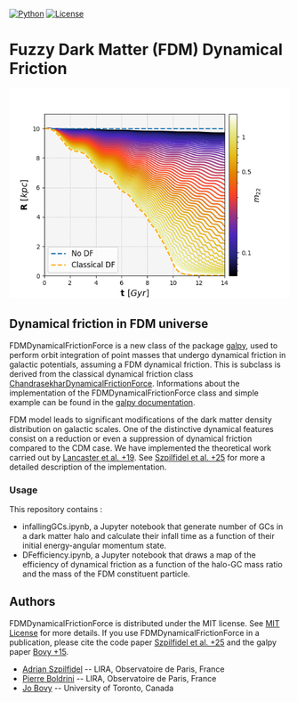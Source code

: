 
[![Python](https://img.shields.io/badge/python-3.8.2-blue.svg)](https://python.org)
[![License](https://img.shields.io/badge/License-MIT-blue.svg)](https://choosealicense.com/licenses/mit/)

# Fuzzy Dark Matter (FDM) Dynamical Friction

<p align="center">
  <img src="FDM_DF_NFW.png">
</p>

## Dynamical friction in FDM universe

FDMDynamicalFrictionForce is a new class of the package [galpy](https://www.galpy.org/), used to perform orbit integration of point masses that undergo dynamical friction in galactic potentials, assuming a FDM dynamical friction. This is subclass is derived from the classical dynamical friction class [ChandrasekharDynamicalFrictionForce](https://docs.galpy.org/en/v1.10.1/reference/potentialchandrasekhardynfric.html). Informations about the implementation of the FDMDynamicalFrictionForce class and simple example can be found in the [galpy documentation](https://docs.galpy.org/en/latest/reference/potentialfdmdynfric.html).

FDM model leads to significant modifications of the dark matter density distribution on galactic scales. One of the distinctive dynamical features consist on a reduction or even a suppression of dynamical friction compared to the CDM case. We have implemented the theoretical work carried out by [Lancaster et al. +19](https://arxiv.org/pdf/1909.06381). See [Szpilfidel et al. +25]() for more a detailed description of the implementation.

### Usage
This repository contains : 
* infallingGCs.ipynb, a Jupyter notebook that generate number of GCs in a dark matter halo and calculate their infall time as a function of their initial energy-angular momentum state.
* DFefficiency.ipynb, a Jupyter notebook that draws a map of the efficiency of dynamical friction as a function of the halo-GC mass ratio and the mass of the FDM constituent particle. 

## Authors
FDMDynamicalFrictionForce is distributed under the MIT license. See [MIT License](https://en.wikipedia.org/wiki/MIT_License) for more details. If you use FDMDynamicalFrictionForce in a publication, please cite the code paper [Szpilfidel et al. +25]() and the galpy paper [Bovy +15](https://arxiv.org/abs/1412.3451).

* [Adrian Szpilfidel](mailto:adrian.szpilfidel@obspm.fr) -- LIRA, Observatoire de Paris, France
* [Pierre Boldrini](mailto:pierre.boldrini@obspm.fr) -- LIRA, Observatoire de Paris, France
* [Jo Bovy](mailto:boldrini@iap.fr) -- University of Toronto, Canada
